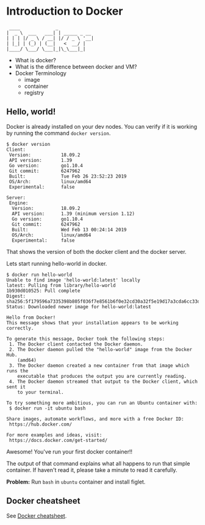 # Introduction to Docker

```
 ____             _
|  _ \  ___   ___| | _____ _ __
| | | |/ _ \ / __| |/ / _ \ '__|
| |_| | (_) | (__|   <  __/ |
|____/ \___/ \___|_|\_\___|_|
```

- What is docker?
- What is the difference between docker and VM?
- Docker Terminology
	- image
	- container
	- registry

## Hello, world!

Docker is already installed on your dev nodes. You can verify if it is working by running the command `docker version`.

```
$ docker version
Client:
 Version:           18.09.2
 API version:       1.39
 Go version:        go1.10.4
 Git commit:        6247962
 Built:             Tue Feb 26 23:52:23 2019
 OS/Arch:           linux/amd64
 Experimental:      false

Server:
 Engine:
  Version:          18.09.2
  API version:      1.39 (minimum version 1.12)
  Go version:       go1.10.4
  Git commit:       6247962
  Built:            Wed Feb 13 00:24:14 2019
  OS/Arch:          linux/amd64
  Experimental:     false
```

That shows the version of both the docker client and the docker server. 

Lets start running hello-world in docker.

```
$ docker run hello-world
Unable to find image 'hello-world:latest' locally
latest: Pulling from library/hello-world
1b930d010525: Pull complete
Digest: sha256:5f179596a7335398b805f036f7e8561b6f0e32cd30a32f5e19d17a3cda6cc33d
Status: Downloaded newer image for hello-world:latest

Hello from Docker!
This message shows that your installation appears to be working correctly.

To generate this message, Docker took the following steps:
 1. The Docker client contacted the Docker daemon.
 2. The Docker daemon pulled the "hello-world" image from the Docker Hub.
    (amd64)
 3. The Docker daemon created a new container from that image which runs the
    executable that produces the output you are currently reading.
 4. The Docker daemon streamed that output to the Docker client, which sent it
    to your terminal.

To try something more ambitious, you can run an Ubuntu container with:
 $ docker run -it ubuntu bash

Share images, automate workflows, and more with a free Docker ID:
 https://hub.docker.com/

For more examples and ideas, visit:
 https://docs.docker.com/get-started/
```

Awesome! You've run your first docker container!! 

The output of that command explains what all happens to run that simple container. If haven't read it, please take a minute to read it carefully.

**Problem:** Run `bash` in `ubuntu` container and install figlet.

## Docker cheatsheet

See [Docker cheatsheet](docker-cheatsheet.md).

